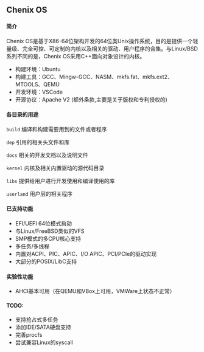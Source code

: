 ## Chenix OS

#### 简介

Chenix OS是基于X86-64位架构开发的64位类Unix操作系统，目的是提供一个轻量级、完全可控、可定制的内核以及相关的驱动、用户程序的合集。与Linux/BSD系列不同的是，Chenix OS采用C++面向对象设计的内核。

- 构建环境：Ubuntu
- 构建工具：GCC、Mingw-GCC、NASM、mkfs.fat、mkfs.ext2、MTOOLS、QEMU
- 开发环境：VSCode
- 开源协议：Apache V2 (额外条款,主要是关于版权和专利授权的)

#### 各目录的用途

`build`     编译和构建需要用到的文件或者程序

`dep`       引用的相关头文件和库

`docs`      相关的开发文档以及说明文件

`kernel`    内核及相关内置驱动的源代码目录

`libs`      提供给用户进行开发使用和编译使用的库

`userland`  用户层的相关程序


#### 已支持功能

- EFI/UEFI 64位模式启动
- 与Linux/FreeBSD类似的VFS
- SMP模式的多CPU核心支持
- 多任务/多线程
- 内置对ACPI、PIC、APIC、I/O APIC、PCI/PCIe的驱动实现
- 大部分的POSIX/LibC支持

#### 实验性功能
- AHCI基本可用（在QEMU和VBox上可用，VMWare上状态不正常）

#### TODO:

- 支持抢占式多任务
- 添加IDE/SATA硬盘支持
- 完善procfs
- 尝试兼容Linux的syscall

